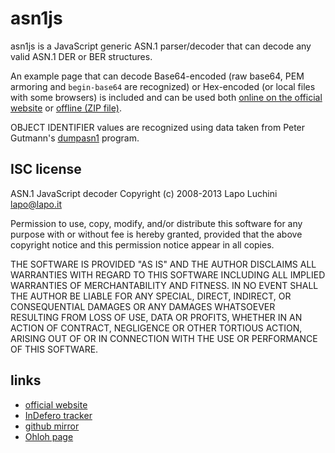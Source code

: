 asn1js
======

asn1js is a JavaScript generic ASN.1 parser/decoder that can decode any valid ASN.1 DER or BER structures.

An example page that can decode Base64-encoded (raw base64, PEM armoring and `begin-base64` are recognized) or Hex-encoded (or local files with some browsers) is included and can be used both [online on the official website](http://lapo.it/asn1js/) or [offline (ZIP file)](http://lapo.it/asn1js/asn1js.zip).

OBJECT IDENTIFIER values are recognized using data taken from Peter Gutmann's [dumpasn1](http://www.cs.auckland.ac.nz/~pgut001/#standards) program.

ISC license
-----------

ASN.1 JavaScript decoder Copyright (c) 2008-2013 Lapo Luchini <lapo@lapo.it>

Permission to use, copy, modify, and/or distribute this software for any purpose with or without fee is hereby granted, provided that the above copyright notice and this permission notice appear in all copies.

THE SOFTWARE IS PROVIDED "AS IS" AND THE AUTHOR DISCLAIMS ALL WARRANTIES WITH REGARD TO THIS SOFTWARE INCLUDING ALL IMPLIED WARRANTIES OF MERCHANTABILITY AND FITNESS. IN NO EVENT SHALL THE AUTHOR BE LIABLE FOR ANY SPECIAL, DIRECT, INDIRECT, OR CONSEQUENTIAL DAMAGES OR ANY DAMAGES WHATSOEVER RESULTING FROM LOSS OF USE, DATA OR PROFITS, WHETHER IN AN ACTION OF CONTRACT, NEGLIGENCE OR OTHER TORTIOUS ACTION, ARISING OUT OF OR IN CONNECTION WITH THE USE OR PERFORMANCE OF THIS SOFTWARE.

links
------

- [official website](http://lapo.it/asn1js/)
- [InDefero tracker](http://idf.lapo.it/p/asn1js/)
- [github mirror](https://github.com/lapo-luchini/asn1js)
- [Ohloh page](https://www.ohloh.net/p/asn1js)
